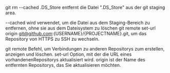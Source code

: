git rm --cached .DS_Store entfernt die Datei ".DS_Store" aus der git staging area.

--cached wird verwendet, um die Datei aus dem Staging-Bereich zu entfernen, ohne sie aus dem Dateisystem zu löschen
git remote set-url origin git@github.com:{USERNAME}/{PROJECTNAME}.git, um das Repository von HTTPS zu SSH zu wechseln.

git remote Befehl, um Verbindungen zu anderen Repositorys zum erstellen, anzeigen und löschen.
set-url Option, mit der die URL eines vorhandenenRepositorys aktualisiert wird.
origin ist der Name des entfernten Repositorys, das Sie aktualisieren möchten.
